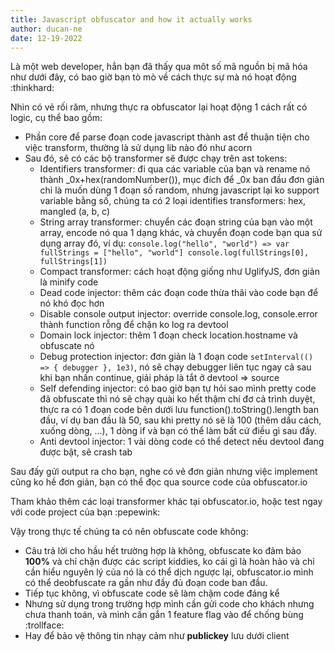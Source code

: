 ```yaml
---
title: Javascript obfuscator and how it actually works
author: ducan-ne
date: 12-19-2022
---
```

Là một web developer, hẳn bạn đã thấy qua môt số mã nguồn bị mã hóa như dưới đây, có bao giờ bạn tò mò về cách thực sự mà nó hoạt động :thinkhard:

Nhìn có vẻ rối răm, nhưng thực ra obfuscator lại hoạt động 1 cách rất có logic, cụ thể bao gồm:

- Phần core để parse đoạn code javascript thành ast để thuận tiện cho việc transform, thường là sử dụng lib nào đó như acorn
- Sau đó, sẽ có các bộ transformer sẽ được chạy trên ast tokens:
  - Identifiers transformer: đi qua các variable của bạn và rename nó thành _0x+hex(randomNumber()), mục đích để _0x ban đầu đơn giản chỉ là muốn dùng 1 đoạn số random, nhưng javascript lại ko support variable bằng số, chúng ta có 2 loại identifies transformers: hex, mangled (a, b, c)
  - String array transformer: chuyển các đoạn string của bạn vào một array, encode nó qua 1 dạng khác, và chuyển đoạn code bạn qua sử dụng array đó, ví dụ: `console.log("hello", "world") => var fullStrings = ["hello", "world"] console.log(fullStrings[0], fullStrings[1])`
  - Compact transformer: cách hoạt động giống như UglifyJS, đơn giản là minify code
  - Dead code injector: thêm các đoạn code thừa thãi vào code bạn để nó khó đọc hơn
  - Disable console output injector: override console.log, console.error thành function rỗng để chặn ko log ra devtool
  - Domain lock injector: thêm 1 đoạn check location.hostname và obfuscate nó
  - Debug protection injector: đơn giản là 1 đoạn code `setInterval(() => { debugger }, 1e3)`, nó sẽ chạy debugger liên tục ngay cả sau khi bạn nhấn continue, giải pháp là tắt ở devtool => source
  - Self defending injector: có bao giờ bạn tự hỏi sao mình pretty code đã obfuscate thì nó sẽ chạy quài ko hết thậm chí đơ cả trình duyệt, thực ra có 1 đoạn code bên dưới lưu function().toString().length ban đầu, ví dụ ban đầu là 50, sau khi pretty nó sẽ là 100 (thêm dấu cách, xuống dòng, ...), 1 dòng if và bạn có thể làm bất cứ điều gì sau đấy.
  - Anti devtool injector: 1 vài dòng code có thể detect nếu devtool đang được bật, sẽ crash tab

Sau đấy gửi output ra cho bạn, nghe có vẻ đơn giản nhưng việc implement cũng ko hề đơn giản, bạn có thể đọc qua source code của obfuscator.io

Tham khảo thêm các loại transformer khác tại obfuscator.io, hoặc test ngay với code project của bạn :pepewink:

Vậy trong thực tế chúng ta có nên obfuscate code không:

- Câu trả lời cho hầu hết trường hợp là không, obfuscate ko đảm bảo **100%** và chỉ chặn được các script kiddies, ko cái gì là hoàn hảo và chỉ cần hiểu nguyên lý của nó là có thể dịch ngược lại, obfuscator.io mình có thể deobfuscate ra gần như đầy đủ đoạn code ban đầu.
- Tiếp tục không, vì obfuscate code sẽ làm chậm code đáng kể
- Nhưng sử dụng trong trường hợp mình cần gửi code cho khách nhưng chưa thanh toán, và mình cần gắn 1 feature flag vào để chống bùng :trollface:
- Hay để bảo vệ thông tin nhạy cảm như **publickey** lưu dưới client
